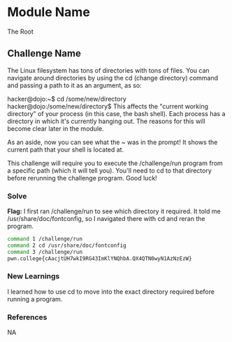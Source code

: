 # Module Name 
The Root

## Challenge Name
The Linux filesystem has tons of directories with tons of files. You can navigate around directories by using the cd (change directory) command and passing a path to it as an argument, as so:

hacker@dojo:~$ cd /some/new/directory
hacker@dojo:/some/new/directory$
This affects the "current working directory" of your process (in this case, the bash shell). Each process has a directory in which it's currently hanging out. The reasons for this will become clear later in the module.

As an aside, now you can see what the ~ was in the prompt! It shows the current path that your shell is located at.

This challenge will require you to execute the /challenge/run program from a specific path (which it will tell you). You'll need to cd to that directory before rerunning the challenge program. Good luck!

### Solve
**Flag:** 
I first ran /challenge/run to see which directory it required. It told me /usr/share/doc/fontconfig, so I navigated there with cd and reran the program.

```bash
command 1 /challenge/run
command 2 cd /usr/share/doc/fontconfig
command 3 /challenge/run
pwn.college{cAacjtUH7wkI9RG43ImKlYNQhbA.QX4QTN0wyN1AzNzEzW}
```

### New Learnings
I learned how to use cd to move into the exact directory required before running a program.
### References 
NA